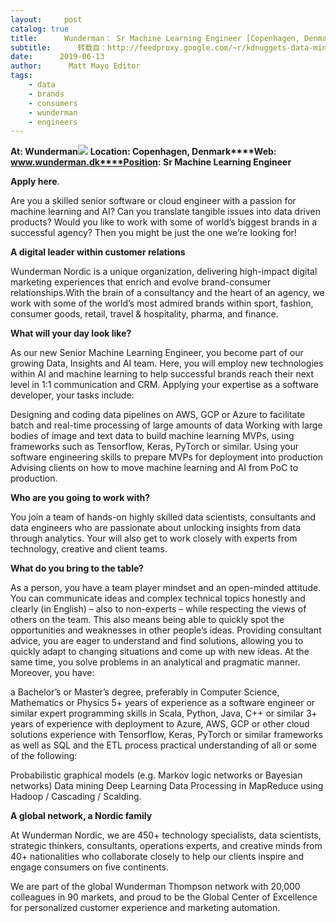 ```yaml
---
layout:     post
catalog: true
title:      Wunderman： Sr Machine Learning Engineer [Copenhagen, Denmark]
subtitle:      转载自：http://feedproxy.google.com/~r/kdnuggets-data-mining-analytics/~3/k5QB846Z4O4/06-13-wunderman-machine-learning-engineer.html
date:      2019-06-13
author:      Matt Mayo Editor
tags:
    - data
    - brands
    - consumers
    - wunderman
    - engineers
---
```


**At: Wunderman**![](https://pbs.twimg.com/profile_images/1086458252093677568/Sr4OIHdY_400x400.jpg)
**Location: Copenhagen, Denmark****Web: www.wunderman.dk****Position: Sr Machine Learning Engineer**

**Apply here**.

Are you a skilled senior software or cloud engineer with a passion for machine learning and AI? Can you translate tangible issues into data driven products? Would you like to work with some of world’s biggest brands in a successful agency? Then you might be just the one we’re looking for!

**A digital leader within customer relations**

Wunderman Nordic is a unique organization, delivering high-impact digital marketing experiences that enrich and evolve brand-consumer relationships.With the brain of a consultancy and the heart of an agency, we work with some of the world’s most admired brands within sport, fashion, consumer goods, retail, travel & hospitality, pharma, and finance.

**What will your day look like?**

As our new Senior Machine Learning Engineer, you become part of our growing Data, Insights and AI team. Here, you will employ new technologies within AI and machine learning to help successful brands reach their next level in 1:1 communication and CRM. Applying your expertise as a software developer, your tasks include:

Designing and coding data pipelines on AWS, GCP or Azure to facilitate batch and real-time processing of large amounts of data
Working with large bodies of image and text data to build machine learning MVPs, using frameworks such as Tensorflow, Keras, PyTorch or similar.
Using your software engineering skills to prepare MVPs for deployment into production
Advising clients on how to move machine learning and AI from PoC to production.

**Who are you going to work with?**

You join a team of hands-on highly skilled data scientists, consultants and data engineers who are passionate about unlocking insights from data through analytics. Your will also get to work closely with experts from technology, creative and client teams.

**What do you bring to the table?**

As a person, you have a team player mindset and an open-minded attitude. You can communicate ideas and complex technical topics honestly and clearly (in English) – also to non-experts – while respecting the views of others on the team. This also means being able to quickly spot the opportunities and weaknesses in other people’s ideas. Providing consultant advice, you are eager to understand and find solutions, allowing you to quickly adapt to changing situations and come up with new ideas. At the same time, you solve problems in an analytical and pragmatic manner. Moreover, you have:

a Bachelor’s or Master’s degree, preferably in Computer Science, Mathematics or Physics
5+ years of experience as a software engineer or similar
expert programming skills in Scala, Python, Java, C++ or similar
3+ years of experience with deployment to Azure, AWS, GCP or other cloud solutions
experience with Tensorflow, Keras, PyTorch or similar frameworks as well as SQL and the ETL process
practical understanding of all or some of the following:

Probabilistic graphical models (e.g. Markov logic networks or Bayesian networks)
Data mining
Deep Learning
Data Processing in MapReduce using Hadoop / Cascading / Scalding.

**A global network, a Nordic family**

At Wunderman Nordic, we are 450+ technology specialists, data scientists, strategic thinkers, consultants, operations experts, and creative minds from 40+ nationalities who collaborate closely to help our clients inspire and engage consumers on five continents.

We are part of the global Wunderman Thompson network with 20,000 colleagues in 90 markets, and proud to be the Global Center of Excellence for personalized customer experience and marketing automation.
